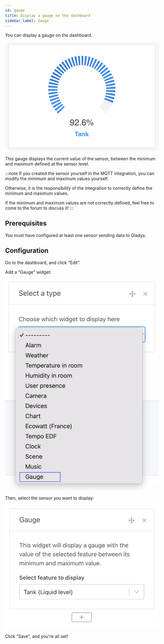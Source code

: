 ```yaml
---
id: gauge
title: Display a gauge on the dashboard
sidebar_label: Gauge
---
```


You can display a gauge on the dashboard.

![Gauge](../../static/img/docs/en/dashboard/gauge/gauge.png)

This gauge displays the current value of the sensor, between the minimum and maximum defined at the sensor level.

:::note
If you created the sensor yourself in the MQTT integration, you can modify the minimum and maximum values yourself.

Otherwise, it is the responsibility of the integration to correctly define the minimum and maximum values.

If the minimum and maximum values are not correctly defined, feel free to come to the forum to discuss it!
:::

## Prerequisites

You must have configured at least one sensor sending data to Gladys.

## Configuration

Go to the dashboard, and click "Edit".

Add a "Gauge" widget:

![Add the gauge widget to Gladys](../../static/img/docs/en/dashboard/gauge/add-widget.png)

Then, select the sensor you want to display:

![Select the sensor to display](../../static/img/docs/en/dashboard/gauge/configure-widget.png)

Click "Save", and you're all set!
